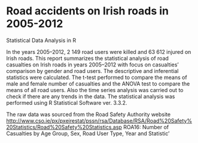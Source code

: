 # Road accidents on Irish roads in 2005-2012
Statistical Data Analysis in R

In the years 2005–2012, 2 149 road users were killed and 63 612 injured on Irish roads. 
This report summarizes the statistical analysis of road casualties on Irish roads in years 2005–2012 with focus on casualties’ 
comparison by gender and road users. 
The descriptive and inferential statistics were calculated. The t-test performed to compare the means of male and female number of casualties and the ANOVA test to compare the means of all road users.
Also the time series analysis was carried out to check if there are any trends in the data. 
The statistical analysis was performed using R Statistical Software ver. 3.3.2.


The raw data was sourced from the Road Safety Authority website http://www.cso.ie/px/pxeirestat/pssn/rsa/Database/RSA/Road%20Safety%20Statistics/Road%20Safety%20Statistics.asp 
ROA16: Number of Casualties by Age Group, Sex, Road User Type, Year and Statistic’
